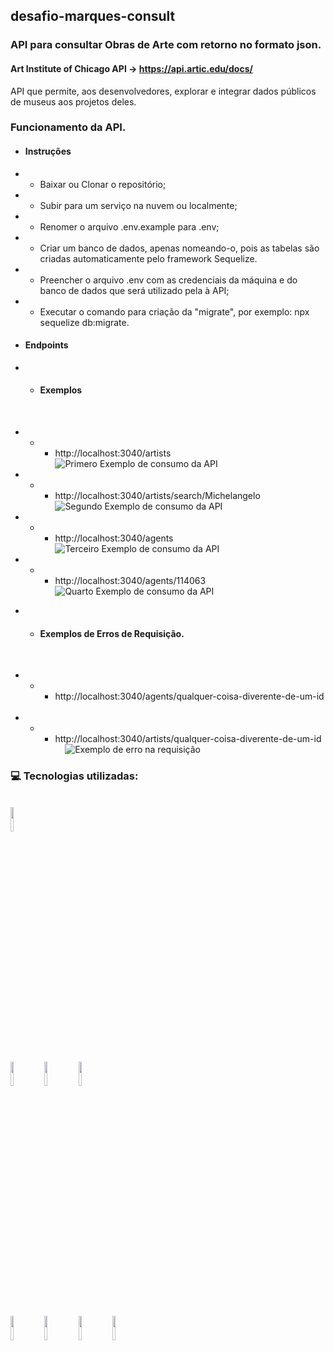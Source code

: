 ## desafio-marques-consult

### API para consultar Obras de Arte com retorno no formato json.

#### Art Institute of Chicago API -> https://api.artic.edu/docs/

API que permite, aos desenvolvedores, explorar e integrar dados públicos de museus aos projetos deles.

### Funcionamento da API.

* #### Instruções
* * Baixar ou Clonar o repositório;
* * Subir para um serviço na nuvem ou localmente;
* * Renomer o arquivo .env.example para .env;
* * Criar um banco de dados, apenas nomeando-o, pois as tabelas são criadas automaticamente pelo framework Sequelize.
* * Preencher o arquivo .env com as credenciais da máquina e do banco de dados que será utilizado pela à API;
* * Executar o comando para criação da "migrate", por exemplo: npx sequelize db:migrate.

* #### Endpoints

 * * #### Exemplos
&nbsp; &nbsp;
- - - http://localhost:3040/artists
&nbsp; &nbsp;
![Primero Exemplo de consumo da API](https://github.com/ArmandoPaulinoNeto/desafio-marques-consult/blob/main/printscreens/example.png)
&nbsp; &nbsp;
- - - http://localhost:3040/artists/search/Michelangelo
&nbsp; &nbsp;
![Segundo Exemplo de consumo da API](https://github.com/ArmandoPaulinoNeto/desafio-marques-consult/blob/main/printscreens/example1.png)
&nbsp; &nbsp;
- - - http://localhost:3040/agents
&nbsp; &nbsp;
![Terceiro Exemplo de consumo da API](https://github.com/ArmandoPaulinoNeto/desafio-marques-consult/blob/main/printscreens/example2.png)
&nbsp; &nbsp;
- - - http://localhost:3040/agents/114063
&nbsp; &nbsp;
![Quarto Exemplo de consumo da API](https://github.com/ArmandoPaulinoNeto/desafio-marques-consult/blob/main/printscreens/exemple3.png)
&nbsp; &nbsp;
* * #### Exemplos de Erros de Requisição.
&nbsp; &nbsp;
- - - http://localhost:3040/agents/qualquer-coisa-diverente-de-um-id
&nbsp;
- - - http://localhost:3040/artists/qualquer-coisa-diverente-de-um-id
&nbsp; &nbsp;
![Exemplo de erro na requisição](https://github.com/ArmandoPaulinoNeto/desafio-marques-consult/blob/main/printscreens/error.png)
&nbsp; &nbsp;
### :computer: Tecnologias utilizadas:
<br/>
<code><img width="10%" src="https://www.vectorlogo.zone/logos/visualstudio_code/visualstudio_code-ar21.svg"></code>
<br/>
<br/>
<code><img width="10%" src="https://www.vectorlogo.zone/logos/nodejs/nodejs-ar21.svg"></code>
<code><img width="10%" src="https://www.vectorlogo.zone/logos/nodemonio/nodemonio-ar21.svg"></code>
<code><img width="10%" src="https://www.vectorlogo.zone/logos/json/json-ar21.svg"></code>
<br/>
<br/>
<code><img width="10%" src="https://www.vectorlogo.zone/logos/expressjs/expressjs-ar21.svg"></code>
<code><img width="10%" src="https://www.vectorlogo.zone/logos/axios/axios-ar21.svg"></code>
<code><img width="10%" src="https://www.vectorlogo.zone/logos/mysql/mysql-ar21.svg"></code>
<code><img width="10%" src="https://www.vectorlogo.zone/logos/sequelizejs/sequelizejs-ar21.svg"></code>
<br/>
